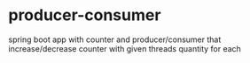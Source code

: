 # producer-consumer
spring boot app with counter and producer/consumer that increase/decrease counter with given threads quantity for each
